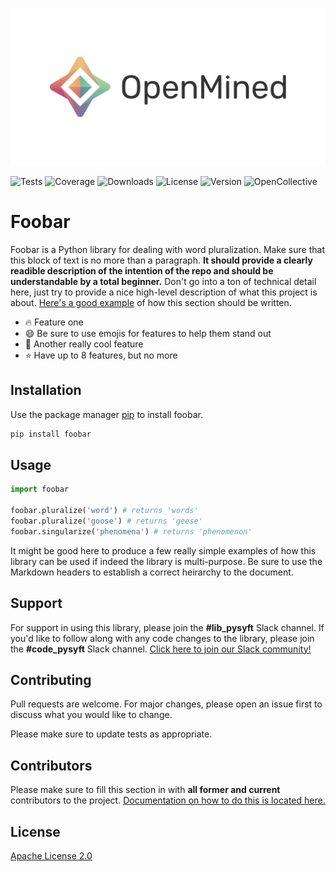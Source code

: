 ![foobar-logo](https://github.com/OpenMined/design-assets/blob/master/logos/OM/horizontal-primary-trans.png)

![Tests](https://img.shields.io/github/workflow/status/OpenMined/PySyft/Tests)
![Coverage](https://img.shields.io/codecov/c/github/OpenMined/PySyft)
![Downloads](https://img.shields.io/pypi/dd/syft)
![License](https://img.shields.io/github/license/OpenMined/PySyft)
![Version](https://img.shields.io/pypi/v/syft)
![OpenCollective](https://img.shields.io/opencollective/all/openmined)

# Foobar

Foobar is a Python library for dealing with word pluralization. Make sure that this block of text is no more than a paragraph. **It should provide a clearly readible description of the intention of the repo and should be understandable by a total beginner.** Don't go into a ton of technical detail here, just try to provide a nice high-level description of what this project is about. [Here's a good example](https://github.com/jaredpalmer/razzle) of how this section should be written.

- :fire: Feature one
- :smile: Be sure to use emojis for features to help them stand out
- :rocket: Another really cool feature
- :star: Have up to 8 features, but no more

## Installation

Use the package manager [pip](https://pip.pypa.io/en/stable/) to install foobar.

```bash
pip install foobar
```

## Usage

```python
import foobar

foobar.pluralize('word') # returns 'words'
foobar.pluralize('goose') # returns 'geese'
foobar.singularize('phenomena') # returns 'phenomenon'
```

It might be good here to produce a few really simple examples of how this library can be used if indeed the library is multi-purpose. Be sure to use the Markdown headers to establish a correct heirarchy to the document.

## Support

For support in using this library, please join the **#lib_pysyft** Slack channel. If you'd like to follow along with any code changes to the library, please join the **#code_pysyft** Slack channel. [Click here to join our Slack community!](https://slack.openmined.org)

## Contributing
Pull requests are welcome. For major changes, please open an issue first to discuss what you would like to change.

Please make sure to update tests as appropriate.

## Contributors

Please make sure to fill this section in with **all former and current** contributors to the project. [Documentation on how to do this is located here.](https://github.com/all-contributors/all-contributors)

## License
[Apache License 2.0](https://choosealicense.com/licenses/apache-2.0/)
